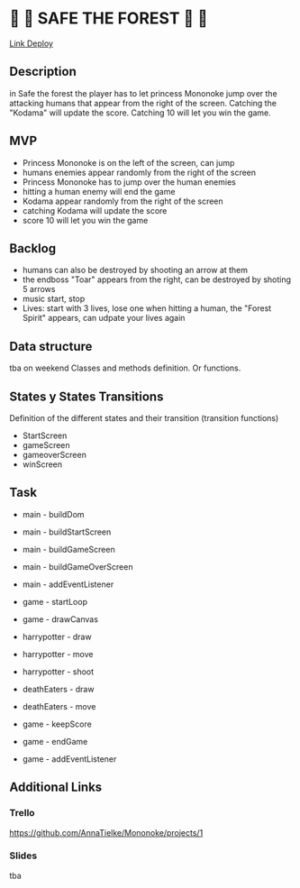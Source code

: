 # :deciduous_tree: :deciduous_tree: SAFE THE FOREST :deciduous_tree: :deciduous_tree:

[Link Deploy](http://github.com)

## Description

in Safe the forest the player has to let princess Mononoke jump over the
attacking humans that appear from the right of the screen.
Catching the "Kodama" will update the score. Catching 10 will let you win the game.

## MVP

- Princess Mononoke is on the left of the screen, can jump
- humans enemies appear randomly from the right of the screen
- Princess Mononoke has to jump over the human enemies
- hitting a human enemy will end the game
- Kodama appear randomly from the right of the screen
- catching Kodama will update the score
- score 10 will let you win the game

## Backlog

- humans can also be destroyed by shooting an arrow at them
- the endboss "Toar" appears from the right, can be destroyed by shoting 5 arrows
- music start, stop
- Lives: start with 3 lives, lose one when hitting a human, the "Forest Spirit" appears, can udpate your lives again

## Data structure

tba on weekend
Classes and methods definition. Or functions.

## States y States Transitions

Definition of the different states and their transition (transition functions)

- StartScreen
- gameScreen
- gameoverScreen
- winScreen

## Task

- main - buildDom
- main - buildStartScreen
- main - buildGameScreen
- main - buildGameOverScreen
- main - addEventListener

- game - startLoop
- game - drawCanvas
- harrypotter - draw
- harrypotter - move
- harrypotter - shoot
- deathEaters - draw
- deathEaters - move
- game - keepScore
- game - endGame
- game - addEventListener

## Additional Links

### Trello

https://github.com/AnnaTielke/Mononoke/projects/1

### Slides

tba 
